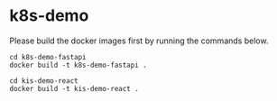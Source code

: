 # k8s-demo
Please build the docker images first by running the commands below.
```shell
cd k8s-demo-fastapi
docker build -t k8s-demo-fastapi .

cd kis-demo-react
docker build -t kis-demo-react .
```